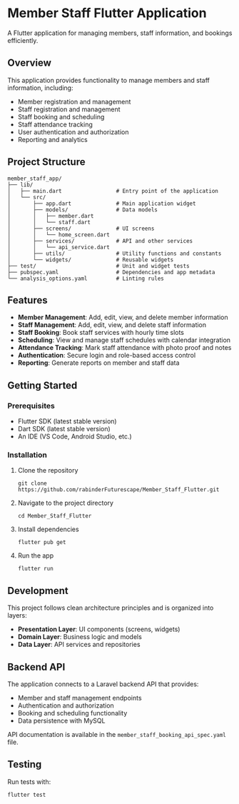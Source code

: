 # Member Staff Flutter Application

A Flutter application for managing members, staff information, and bookings efficiently.

## Overview
This application provides functionality to manage members and staff information, including:
- Member registration and management
- Staff registration and management
- Staff booking and scheduling
- Staff attendance tracking
- User authentication and authorization
- Reporting and analytics

## Project Structure

```
member_staff_app/
├── lib/
│   ├── main.dart                 # Entry point of the application
│   └── src/
│       ├── app.dart              # Main application widget
│       ├── models/               # Data models
│       │   ├── member.dart
│       │   └── staff.dart
│       ├── screens/              # UI screens
│       │   └── home_screen.dart
│       ├── services/             # API and other services
│       │   └── api_service.dart
│       ├── utils/                # Utility functions and constants
│       └── widgets/              # Reusable widgets
├── test/                         # Unit and widget tests
├── pubspec.yaml                  # Dependencies and app metadata
└── analysis_options.yaml         # Linting rules
```

## Features

- **Member Management**: Add, edit, view, and delete member information
- **Staff Management**: Add, edit, view, and delete staff information
- **Staff Booking**: Book staff services with hourly time slots
- **Scheduling**: View and manage staff schedules with calendar integration
- **Attendance Tracking**: Mark staff attendance with photo proof and notes
- **Authentication**: Secure login and role-based access control
- **Reporting**: Generate reports on member and staff data

## Getting Started

### Prerequisites

- Flutter SDK (latest stable version)
- Dart SDK (latest stable version)
- An IDE (VS Code, Android Studio, etc.)

### Installation

1. Clone the repository
   ```
   git clone https://github.com/rabinderFuturescape/Member_Staff_Flutter.git
   ```

2. Navigate to the project directory
   ```
   cd Member_Staff_Flutter
   ```

3. Install dependencies
   ```
   flutter pub get
   ```

4. Run the app
   ```
   flutter run
   ```

## Development

This project follows clean architecture principles and is organized into layers:

- **Presentation Layer**: UI components (screens, widgets)
- **Domain Layer**: Business logic and models
- **Data Layer**: API services and repositories

## Backend API

The application connects to a Laravel backend API that provides:

- Member and staff management endpoints
- Authentication and authorization
- Booking and scheduling functionality
- Data persistence with MySQL

API documentation is available in the `member_staff_booking_api_spec.yaml` file.

## Testing

Run tests with:
```
flutter test
```

